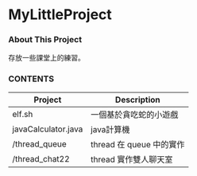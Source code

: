 # MyLittleProject

### About This Project
存放一些課堂上的練習。

### CONTENTS
| Project | Description  |
|  ----  | ----  |
| elf.sh  | 一個基於貪吃蛇的小遊戲 |
| javaCalculator.java  | java計算機 |
| /thread_queue  | thread 在 queue 中的實作 |
| /thread_chat22  | thread 實作雙人聊天室 |

